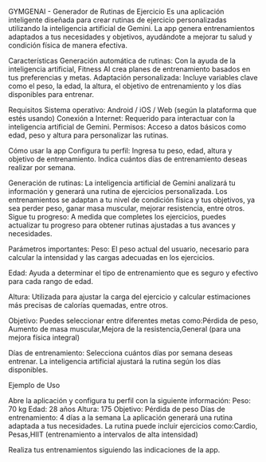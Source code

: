 GYMGENAI - Generador de Rutinas de Ejercicio
Es una aplicación inteligente diseñada para crear rutinas de ejercicio personalizadas utilizando la inteligencia artificial de Gemini. La app genera entrenamientos adaptados a tus necesidades y objetivos, ayudándote a mejorar tu salud y condición física de manera efectiva.

Características
Generación automática de rutinas: Con la ayuda de la inteligencia artificial, Fitness AI crea planes de entrenamiento basados en tus preferencias y metas.
Adaptación personalizada: Incluye variables clave como el peso, la edad, la altura, el objetivo de entrenamiento y los días disponibles para entrenar.

Requisitos
Sistema operativo: Android / iOS / Web (según la plataforma que estés usando)
Conexión a Internet: Requerido para interactuar con la inteligencia artificial de Gemini.
Permisos: Acceso a datos básicos como edad, peso y altura para personalizar las rutinas.

Cómo usar la app
Configura tu perfil:
Ingresa tu peso, edad, altura y objetivo de entrenamiento.
Indica cuántos días de entrenamiento deseas realizar por semana.

Generación de rutinas:
La inteligencia artificial de Gemini analizará tu información y generará una rutina de ejercicios personalizada.
Los entrenamientos se adaptan a tu nivel de condición física y tus objetivos, ya sea perder peso, ganar masa muscular, mejorar resistencia, entre otros.
Sigue tu progreso:
A medida que completes los ejercicios, puedes actualizar tu progreso para obtener rutinas ajustadas a tus avances y necesidades.

Parámetros importantes:
Peso: El peso actual del usuario, necesario para calcular la intensidad y las cargas adecuadas en los ejercicios.

Edad: Ayuda a determinar el tipo de entrenamiento que es seguro y efectivo para cada rango de edad.

Altura: Utilizada para ajustar la carga del ejercicio y calcular estimaciones más precisas de calorías quemadas, entre otros.

Objetivo: Puedes seleccionar entre diferentes metas como:Pérdida de peso, Aumento de masa muscular,Mejora de la resistencia,General (para una mejora física integral)

Días de entrenamiento: Selecciona cuántos días por semana deseas entrenar. La inteligencia artificial ajustará la rutina según los días disponibles.


Ejemplo de Uso

Abre la aplicación y configura tu perfil con la siguiente información:
Peso: 70 kg
Edad: 28 años
Altura: 175
Objetivo: Pérdida de peso
Días de entrenamiento: 4 días a la semana
La aplicación generará una rutina adaptada a tus necesidades. La rutina puede incluir ejercicios como:Cardio, Pesas,HIIT (entrenamiento a intervalos de alta intensidad)

Realiza tus entrenamientos siguiendo las indicaciones de la app.
